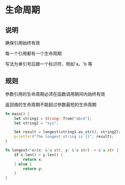 # 生命周期

## 说明

确保引用始终有效

每一个引用都有一个生命周期

写法为单引号后跟一个标识符，例如'a，'b 等

## 规则

参数引用的生命周期必须在函数调用期间内始终有效

返回值的生命周期不能超过参数最短的生命周期

```rust
fn main() {
    let string1 = String::from("abcd");
    let string2 = "xyz";

    let result = longest(string1.as_str(), string2);
    println!("The longest string is {}", result);
}

fn longest<'a>(x: &'a str, y: &'a str) -> &'a str {
    if x.len() > y.len() {
        return x;
    } else {
        return y;
    }
}
```
